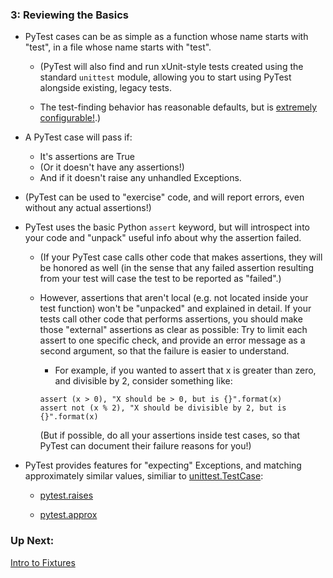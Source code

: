 ### 3: Reviewing the Basics

* PyTest cases can be as simple as a function whose name starts with "test", in a file whose name starts with "test".

    * (PyTest will also find and run xUnit-style tests created using the standard `unittest` module, allowing you to start using PyTest alongside existing, legacy tests.
    
    * The test-finding behavior has reasonable defaults, but is [extremely configurable!](https://docs.pytest.org/en/latest/goodpractices.html#conventions-for-python-test-discovery).)

* A PyTest case will pass if:
    * It's assertions are True
    * (Or it doesn't have any assertions!)
    * And if it doesn't raise any unhandled Exceptions.

* (PyTest can be used to "exercise" code, and will report errors, even without any actual assertions!)

* PyTest uses the basic Python `assert` keyword, but will introspect into your code and "unpack" useful info about why the assertion failed.

    * (If your PyTest case calls other code that makes assertions, they will be honored as well (in the sense that any failed assertion resulting from your test will case the test to be reported as "failed".)
    
    * However, assertions that aren't local (e.g. not located inside your test function) won't be "unpacked" and explained in detail. If your tests call other code that performs assertions, you should make those "external" assertions as clear as possible: Try to limit each assert to one specific check, and provide an error message as a second argument, so that the failure is easier to understand.

        * For example, if you wanted to assert that x is greater than zero, and divisible by 2, consider something like:

        ```
        assert (x > 0), "X should be > 0, but is {}".format(x)
        assert not (x % 2), "X should be divisible by 2, but is {}".format(x)
        ```

        (But if possible, do all your assertions inside test cases, so that PyTest can document their failure reasons for you!)

* PyTest provides features for "expecting" Exceptions, and matching approximately similar values, similiar to [unittest.TestCase](https://docs.python.org/2/library/unittest.html#basic-example):

    * [pytest.raises](https://docs.pytest.org/en/latest/reference.html#pytest-raises)

    * [pytest.approx](https://docs.pytest.org/en/latest/reference.html#pytest-approx)

### Up Next:

[Intro to Fixtures](https://github.com/pluralsight/intro-to-pytest/blob/master/tutorials/04_intro_to_fixtures.md)
